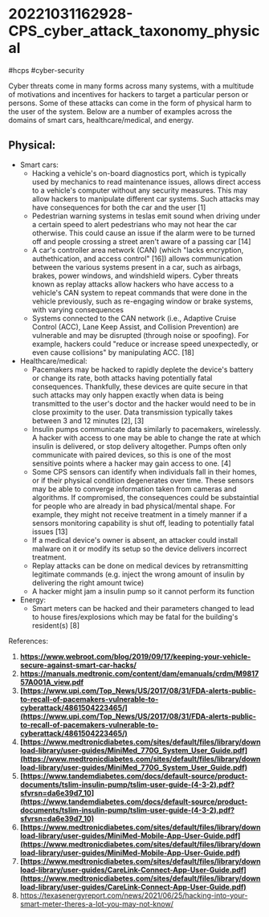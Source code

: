 # 20221031162928-CPS_cyber_attack_taxonomy_physical
#hcps #cyber-security

Cyber threats come in many forms across many systems, with a multitude of motivations and incentives for hackers to target a particular person or persons. Some of these attacks can come in the form of physical harm to the user of the system. Below are a number of examples across the domains of smart cars, healthcare/medical, and energy.

## Physical:
- Smart cars:
	- Hacking a vehicle's on-board diagnostics port, which is typically used by mechanics to read maintenance issues, allows direct access to a vehicle's computer without any security measures. This may allow hackers to manipulate different car systems. Such attacks may have consequences for both the car and the user [1]
	- Pedestrian warning systems in teslas emit sound when driving under a certain speed to alert pedestrians who may not hear the car otherwise. This could cause an issue if the alarm were to be turned off and people crossing a street aren't aware of a passing car [14]
	- A car's controller area network (CAN) (which "lacks encryption, authethication, and access control" [16]) allows communication between the various systems present in a car, such as airbags, brakes, power windows, and windshield wipers. Cyber threats known as replay attacks allow hackers who have access to a vehicle's CAN system to repeat commands that were done in the vehicle previously, such as re-engaging window or brake systems, with varying consequences
	- Systems connected to the CAN network (i.e., Adaptive Cruise Control (ACC), Lane Keep Assist, and Collision Prevention) are vulnerable and may be disrupted (through noise or spoofing). For example, hackers could "reduce or increase speed unexpectedly, or even cause collisions" by manipulating ACC. [18]
- Healthcare/medical:
	- Pacemakers may be hacked to rapidly deplete the device's battery or change its rate, both attacks having potentially fatal consequences. Thankfully, these devices are quite secure in that such attacks may only happen exactly when data is being transmitted to the user's doctor and the hacker would need to be in close proximity to the user. Data transmission typically takes between 3 and 12 minutes [2], [3]
	- Insulin pumps communicate data similarly to pacemakers, wirelessly. A hacker with access to one may be able to change the rate at which insulin is delivered, or stop delivery altogether. Pumps often only communicate with paired devices, so this is one of the most sensitive points where a hacker may gain access to one. [4]
	- Some CPS sensors can identify when individuals fall in their homes, or if their physical condition degenerates over time. These sensors may be able to converge information taken from cameras and algorithms. If compromised, the consequences could be substaintial for people who are already in bad physical/mental shape. For example, they might not receive treatment in a timely manner if a sensors monitoring capability is shut off, leading to potentially fatal issues [13]
	- If a medical device's owner is absent, an attacker could install malware on it or modify its setup so the device delivers incorrect treatment.
	- Replay attacks can be done on medical devices by retransmitting legitimate commands (e.g. inject the wrong amount of insulin by delivering the right amount twice)
	- A hacker might jam a insulin pump so it cannot perform its function
- Energy:
	- Smart meters can be hacked and their parameters changed to lead to house fires/explosions which may be fatal for the building's resident(s) [8]

References:
1. **https://www.webroot.com/blog/2019/09/17/keeping-your-vehicle-secure-against-smart-car-hacks/**
2. **https://manuals.medtronic.com/content/dam/emanuals/crdm/M981757A001A_view.pdf**
3. **[https://www.upi.com/Top_News/US/2017/08/31/FDA-alerts-public-to-recall-of-pacemakers-vulnerable-to-cyberattack/4861504223465/](https://www.upi.com/Top_News/US/2017/08/31/FDA-alerts-public-to-recall-of-pacemakers-vulnerable-to-cyberattack/4861504223465/)**
4. **[https://www.medtronicdiabetes.com/sites/default/files/library/download-library/user-guides/MiniMed_770G_System_User_Guide.pdf](https://www.medtronicdiabetes.com/sites/default/files/library/download-library/user-guides/MiniMed_770G_System_User_Guide.pdf)**
5. **[https://www.tandemdiabetes.com/docs/default-source/product-documents/tslim-insulin-pump/tslim-user-guide-(4-3-2).pdf?sfvrsn=da6e39d7_10](https://www.tandemdiabetes.com/docs/default-source/product-documents/tslim-insulin-pump/tslim-user-guide-(4-3-2).pdf?sfvrsn=da6e39d7_10)**
6. **[https://www.medtronicdiabetes.com/sites/default/files/library/download-library/user-guides/MiniMed-Mobile-App-User-Guide.pdf](https://www.medtronicdiabetes.com/sites/default/files/library/download-library/user-guides/MiniMed-Mobile-App-User-Guide.pdf)**
7. **[https://www.medtronicdiabetes.com/sites/default/files/library/download-library/user-guides/CareLink-Connect-App-User-Guide.pdf](https://www.medtronicdiabetes.com/sites/default/files/library/download-library/user-guides/CareLink-Connect-App-User-Guide.pdf)**
8. https://texasenergyreport.com/news/2021/06/25/hacking-into-your-smart-meter-theres-a-lot-you-may-not-know/